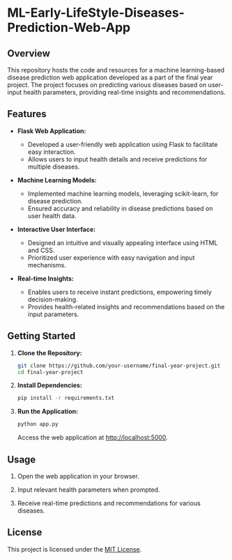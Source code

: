 # ML-Early-LifeStyle-Diseases-Prediction-Web-App


## Overview

This repository hosts the code and resources for a machine learning-based disease prediction web application developed as a part of the final year project. The project focuses on predicting various diseases based on user-input health parameters, providing real-time insights and recommendations.

## Features

- **Flask Web Application:**
  - Developed a user-friendly web application using Flask to facilitate easy interaction.
  - Allows users to input health details and receive predictions for multiple diseases.

- **Machine Learning Models:**
  - Implemented machine learning models, leveraging scikit-learn, for disease prediction.
  - Ensured accuracy and reliability in disease predictions based on user health data.

- **Interactive User Interface:**
  - Designed an intuitive and visually appealing interface using HTML and CSS.
  - Prioritized user experience with easy navigation and input mechanisms.

- **Real-time Insights:**
  - Enables users to receive instant predictions, empowering timely decision-making.
  - Provides health-related insights and recommendations based on the input parameters.

## Getting Started

1. **Clone the Repository:**
   ```bash
   git clone https://github.com/your-username/final-year-project.git
   cd final-year-project
   ```

2. **Install Dependencies:**
   ```bash
   pip install -r requirements.txt
   ```

3. **Run the Application:**
   ```bash
   python app.py
   ```
   Access the web application at [http://localhost:5000](http://localhost:5000).

## Usage

1. Open the web application in your browser.

2. Input relevant health parameters when prompted.

3. Receive real-time predictions and recommendations for various diseases.


## License

This project is licensed under the [MIT License](LICENSE).
